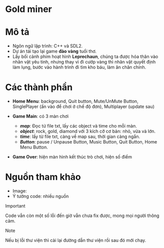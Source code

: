 # Gold miner 
# Mô tả
- Ngôn ngữ lập trình: C++ và SDL2.
- Dự án tái tạo lại game **đào vàng** tuổi thơ.
- Lấy bối cảnh phim hoạt hình **Leprechaun**, chúng ta được hóa thân vào nhân vật yêu tinh, nhưng thay vì đi cướp vàng thì nhân vật quyết định làm lụng, bước vào hành trình đi tìm kho báu, làm ăn chân chính.

# Các thành phần
- **Home Menu**: background, Quit button, Mute/UnMute Button, SinglePlayer (ấn vào để chơi ở chế độ đơn), Multiplayer (update sau)
- **Game Main**: có 3 màn chơi
  - ***map***: Đọc từ file txt, lấy các object và time cho mỗi màn.
  - ***object***: rock, gold, diamond với 3 kích cỡ cơ bản: nhỏ, vừa và lớn.
  - ***time***: lấy từ file txt, càng về map sau, thời gian càng ngắn.
  - ***Button***: pause / Unpause Button, Music Button, Quit Button, Home Menu Button.

- **Game Over**: hiện màn hình kết thúc trò chơi, hiện số điểm

# Nguồn tham khảo
- Image:
- Ý tưởng code: nhiều nguồn 

> [!IMPORTANT]
> Code vẫn còn một số lỗi đến giờ vẫn chưa fix được, mong mọi người thông cảm.

> [!NOTE]
> Nếu bị lỗi thư viện thì cài lại đường dẫn thư viện rồi sau đó mới chạy.  
